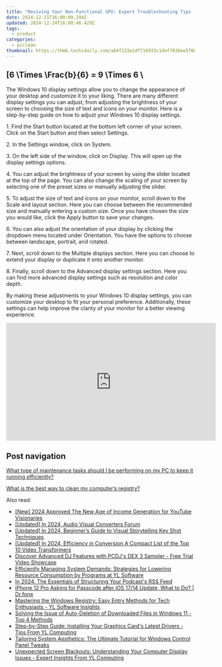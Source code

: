 ```yaml
---
title: "Reviving Your Non-Functional GPU: Expert Troubleshooting Tips - Tech Resolve"
date: 2024-12-21T16:00:09.294Z
updated: 2024-12-24T16:00:46.429Z
tags:
  - product
categories:
  - pcclean
thumbnail: https://thmb.techidaily.com/a84f233e2df716933c1def7036ee5f60e5a298fe75b79753bbc6bfd2f6d9a6e5.jpg
---
```


## \[6 \Times \Frac{b}{6} = 9 \Times 6 \

The Windows 10 display settings allow you to change the appearance of your desktop and customize it to your liking. There are many different display settings you can adjust, from adjusting the brightness of your screen to choosing the size of text and icons on your monitor. Here is a step-by-step guide on how to adjust your Windows 10 display settings. 

1\. Find the Start button located at the bottom left corner of your screen. Click on the Start button and then select Settings.

2\. In the Settings window, click on System.

3\. On the left side of the window, click on Display. This will open up the display settings options. 

4\. You can adjust the brightness of your screen by using the slider located at the top of the page. You can also change the scaling of your screen by selecting one of the preset sizes or manually adjusting the slider.

5\. To adjust the size of text and icons on your monitor, scroll down to the Scale and layout section. Here you can choose between the recommended size and manually entering a custom size. Once you have chosen the size you would like, click the Apply button to save your changes.

6\. You can also adjust the orientation of your display by clicking the dropdown menu located under Orientation. You have the options to choose between landscape, portrait, and rotated.

7\. Next, scroll down to the Multiple displays section. Here you can choose to extend your display or duplicate it onto another monitor.

8\. Finally, scroll down to the Advanced display settings section. Here you can find more advanced display settings such as resolution and color depth. 

By making these adjustments to your Windows 10 display settings, you can customize your desktop to fit your personal preference. Additionally, these settings can help improve the clarity of your monitor for a better viewing experience.

<!-- affiliate ads begin -->
<iframe width="560" height="315" src="https://www.youtube.com/embed/gSKkJrJ57EA?si=WDOmInPE9EgQa_tB" title="YouTube video player" frameborder="0" allow="accelerometer; autoplay; clipboard-write; encrypted-media; gyroscope; picture-in-picture; web-share" referrerpolicy="strict-origin-when-cross-origin" allowfullscreen></iframe>
<!-- affiliate ads end -->

## Post navigation

[What type of maintenance tasks should I be performing on my PC to keep it running efficiently?](https://tools.techidaily.com/pcclean/products/)

[What is the best way to clean my computer’s registry?](https://tools.techidaily.com/pcclean/products/)

<ins class="adsbygoogle"
     style="display:block"
     data-ad-format="autorelaxed"
     data-ad-client="ca-pub-7571918770474297"
     data-ad-slot="1223367746"></ins>

<ins class="adsbygoogle"
     style="display:block"
     data-ad-client="ca-pub-7571918770474297"
     data-ad-slot="8358498916"
     data-ad-format="auto"
     data-full-width-responsive="true"></ins>

<span class="atpl-alsoreadstyle">Also read:</span>
<div><ul>
<li><a href="https://youtube-webster.techidaily.com/024-approved-the-new-age-of-income-generation-for-youtube-visionaries/"><u>[New] 2024 Approved The New Age of Income Generation for YouTube Visionaries</u></a></li>
<li><a href="https://fox-boxes.techidaily.com/updated-in-2024-audio-visual-converters-forum/"><u>[Updated] In 2024, Audio Visual Converters Forum</u></a></li>
<li><a href="https://fox-cloud.techidaily.com/updated-in-2024-beginners-guide-to-visual-storytelling-key-shot-techniques/"><u>[Updated] In 2024, Beginner’s Guide to Visual Storytelling Key Shot Techniques</u></a></li>
<li><a href="https://youtube-zero.techidaily.com/ed-in-2024-efficiency-in-conversion-a-compact-list-of-the-top-10-video-transformers/"><u>[Updated] In 2024, Efficiency in Conversion A Compact List of the Top 10 Video Transformers</u></a></li>
<li><a href="https://discover-amazing.techidaily.com/discover-advanced-dj-features-with-pcdjs-dex-3-sampler-free-trial-video-showcase/"><u>Discover Advanced DJ Features with PCDJ's DEX 3 Sampler - Free Trial Video Showcase</u></a></li>
<li><a href="https://win-cheats.techidaily.com/efficiently-managing-system-demands-strategies-for-lowering-resource-consumption-by-programs-at-yl-software/"><u>Efficiently Managing System Demands: Strategies for Lowering Resource Consumption by Programs at YL Software</u></a></li>
<li><a href="https://fox-http.techidaily.com/in-2024-the-essentials-of-structuring-your-podcasts-rss-feed/"><u>In 2024, The Essentials of Structuring Your Podcast's RSS Feed</u></a></li>
<li><a href="https://iphone-unlock.techidaily.com/iphone-12-pro-asking-for-passcode-after-ios-1714-update-what-to-do-drfone-by-drfone-ios/"><u>iPhone 12 Pro Asking for Passcode after iOS 17/14 Update, What to Do? | Dr.fone</u></a></li>
<li><a href="https://discover-amazing.techidaily.com/mastering-the-windows-registry-easy-entry-methods-for-tech-enthusiasts-yl-software-insights/"><u>Mastering the Windows Registry: Easy Entry Methods for Tech Enthusiasts - YL Software Insights</u></a></li>
<li><a href="https://win-luxury.techidaily.com/solving-the-issue-of-auto-deletion-of-downloaded-files-in-windows-11-top-4-methods/"><u>Solving the Issue of Auto-Deletion of Downloaded Files in Windows 11 - Top 4 Methods</u></a></li>
<li><a href="https://discover-amazing.techidaily.com/step-by-step-guide-installing-your-graphics-cards-latest-drivers-tips-from-yl-computing/"><u>Step-by-Step Guide: Installing Your Graphics Card's Latest Drivers - Tips From YL Computing</u></a></li>
<li><a href="https://discover-amazing.techidaily.com/tailoring-system-aesthetics-the-ultimate-tutorial-for-windows-control-panel-tweaks/"><u>Tailoring System Aesthetics: The Ultimate Tutorial for Windows Control Panel Tweaks</u></a></li>
<li><a href="https://discover-amazing.techidaily.com/unexpected-screen-blackouts-understanding-your-computer-display-issues-expert-insights-from-yl-computing/"><u>Unexpected Screen Blackouts: Understanding Your Computer Display Issues - Expert Insights From YL Computing</u></a></li>
</ul></div>

